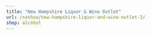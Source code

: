 ```yaml
---
title: "New Hampshire Liquor & Wine Outlet"
url: /nashua/new-hampshire-liquor-and-wine-outlet-2/
shop: alcohol
---
```


